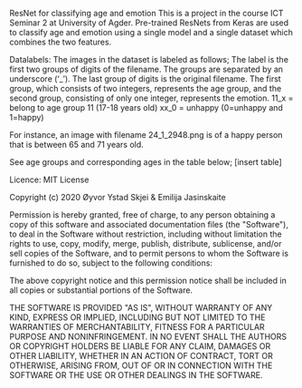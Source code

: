 ResNet for classifying age and emotion
This is a project in the course ICT Seminar 2 at University of Agder. Pre-trained ResNets from Keras are used to classify age and emotion using a single model and a single dataset which combines the two features.

Datalabels:
The images in the dataset is labeled as follows;
The label is the first two groups of digits of the filename. The groups are separated by an underscore (‘_’). The last group of digits is the original filename.
The first group, which consists of two integers, represents the age group, and the second group, consisting of only one integer, represents the emotion.
11_x = belong to age group 11 (17-18 years old)
xx_0 = unhappy (0=unhappy and 1=happy)

For instance, an image with filename 24_1_2948.png is of a happy person that is between 65 and 71 years old.

See age groups and corresponding ages in the table below;
[insert table]

Licence:
MIT License

Copyright (c) 2020 Øyvor Ystad Skjei & Emilija Jasinskaite

Permission is hereby granted, free of charge, to any person obtaining a copy of this software and associated documentation files (the "Software"), to deal in the Software without restriction, including without limitation the rights to use, copy, modify, merge, publish, distribute, sublicense, and/or sell copies of the Software, and to permit persons to whom the Software is furnished to do so, subject to the following conditions:

The above copyright notice and this permission notice shall be included in all copies or substantial portions of the Software.

THE SOFTWARE IS PROVIDED "AS IS", WITHOUT WARRANTY OF ANY KIND, EXPRESS OR IMPLIED, INCLUDING BUT NOT LIMITED TO THE WARRANTIES OF MERCHANTABILITY, FITNESS FOR A PARTICULAR PURPOSE AND NONINFRINGEMENT. IN NO EVENT SHALL THE AUTHORS OR COPYRIGHT HOLDERS BE LIABLE FOR ANY CLAIM, DAMAGES OR OTHER LIABILITY, WHETHER IN AN ACTION OF CONTRACT, TORT OR OTHERWISE, ARISING FROM, OUT OF OR IN CONNECTION WITH THE SOFTWARE OR THE USE OR OTHER DEALINGS IN THE SOFTWARE.